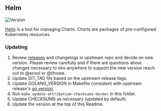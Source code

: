 ## **Helm**
![Version](https://img.shields.io/badge/version-v3.8.1-blue)

[Helm](https://github.com/helm/helm) is a tool for managing Charts. Charts are packages of pre-configured Kubernetes resources.

### Updating
1. Review [releases](https://github.com/helm/helm/releases) and changelogs in upstream repo and decide on new version. Please review carefully and if there are questions about changes necessary to eks-anywhere to support the new version reach out to @acool or @tlhowe.
2. Update GIT_TAG file based on the upstream release tags.
3. Update GOLANG_VERSION in Makefile consistent with upstream release's [go version](https://github.com/helm/helm/blob/main/.github/workflows/build-pr.yml#L15).
4. Run `make update-attribution-checksums-docker` in this folder.
5. Update CHECKSUMS as necessary (updated by default).
6. Update the version at the top of this Readme.
